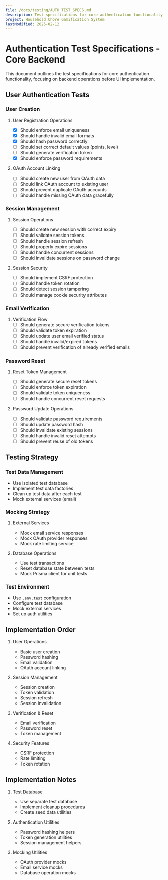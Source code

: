 ```yaml
---
file: /docs/testing/AUTH_TEST_SPECS.md
description: Test specifications for core authentication functionality
project: Household Chore Gamification System
lastModified: 2025-02-12
---
```


# Authentication Test Specifications - Core Backend

This document outlines the test specifications for core authentication
functionality, focusing on backend operations before UI implementation.

## User Authentication Tests

### User Creation

1. User Registration Operations

   - [x] Should enforce email uniqueness
   - [x] Should handle invalid email formats
   - [x] Should hash password correctly
   - [ ] Should set correct default values (points, level)
   - [ ] Should generate verification token
   - [x] Should enforce password requirements

2. OAuth Account Linking
   - [ ] Should create new user from OAuth data
   - [ ] Should link OAuth account to existing user
   - [ ] Should prevent duplicate OAuth accounts
   - [ ] Should handle missing OAuth data gracefully

### Session Management

1. Session Operations

   - [ ] Should create new session with correct expiry
   - [ ] Should validate session tokens
   - [ ] Should handle session refresh
   - [ ] Should properly expire sessions
   - [ ] Should handle concurrent sessions
   - [ ] Should invalidate sessions on password change

2. Session Security
   - [ ] Should implement CSRF protection
   - [ ] Should handle token rotation
   - [ ] Should detect session tampering
   - [ ] Should manage cookie security attributes

### Email Verification

1. Verification Flow
   - [ ] Should generate secure verification tokens
   - [ ] Should validate token expiration
   - [ ] Should update user email verified status
   - [ ] Should handle invalid/expired tokens
   - [ ] Should prevent verification of already verified emails

### Password Reset

1. Reset Token Management

   - [ ] Should generate secure reset tokens
   - [ ] Should enforce token expiration
   - [ ] Should validate token uniqueness
   - [ ] Should handle concurrent reset requests

2. Password Update Operations
   - [ ] Should validate password requirements
   - [ ] Should update password hash
   - [ ] Should invalidate existing sessions
   - [ ] Should handle invalid reset attempts
   - [ ] Should prevent reuse of old tokens

## Testing Strategy

### Test Data Management

- Use isolated test database
- Implement test data factories
- Clean up test data after each test
- Mock external services (email)

### Mocking Strategy

1. External Services

   - Mock email service responses
   - Mock OAuth provider responses
   - Mock rate limiting service

2. Database Operations
   - Use test transactions
   - Reset database state between tests
   - Mock Prisma client for unit tests

### Test Environment

- Use `.env.test` configuration
- Configure test database
- Mock external services
- Set up auth utilities

## Implementation Order

1. User Operations

   - Basic user creation
   - Password hashing
   - Email validation
   - OAuth account linking

2. Session Management

   - Session creation
   - Token validation
   - Session refresh
   - Session invalidation

3. Verification & Reset

   - Email verification
   - Password reset
   - Token management

4. Security Features
   - CSRF protection
   - Rate limiting
   - Token rotation

## Implementation Notes

1. Test Database

   - Use separate test database
   - Implement cleanup procedures
   - Create seed data utilities

2. Authentication Utilities

   - Password hashing helpers
   - Token generation utilities
   - Session management helpers

3. Mocking Utilities
   - OAuth provider mocks
   - Email service mocks
   - Database operation mocks
